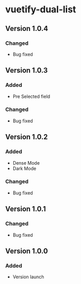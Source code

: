 # vuetify-dual-list

## Version 1.0.4
### Changed
* Bug fixed

## Version 1.0.3
### Added
* Pre Selected field

### Changed
* Bug fixed

## Version 1.0.2
### Added
* Dense Mode
* Dark Mode

### Changed
* Bug fixed

## Version 1.0.1
### Changed
* Bug fixed

## Version 1.0.0
### Added
* Version launch

